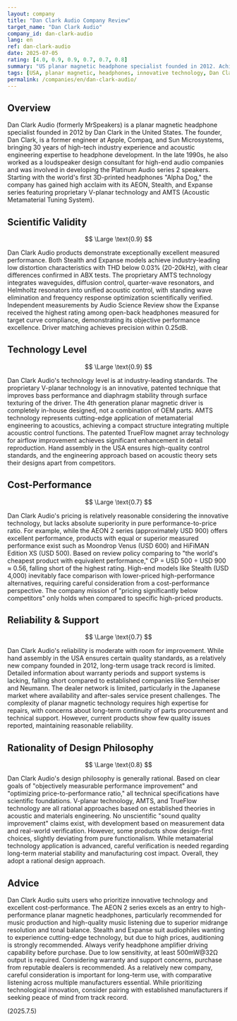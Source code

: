 ```yaml
---
layout: company
title: "Dan Clark Audio Company Review"
target_name: "Dan Clark Audio"
company_id: dan-clark-audio
lang: en
ref: dan-clark-audio
date: 2025-07-05
rating: [4.0, 0.9, 0.9, 0.7, 0.7, 0.8]
summary: "US planar magnetic headphone specialist founded in 2012. Achieves industry-leading low distortion characteristics through proprietary V-planar technology and AMTS. While technologically innovative with high performance in its price class, competing products with similar performance exist at lower prices, making absolute cost-performance less than optimal."
tags: [USA, planar magnetic, headphones, innovative technology, Dan Clark]
permalink: /companies/en/dan-clark-audio/
---
```


## Overview

Dan Clark Audio (formerly MrSpeakers) is a planar magnetic headphone specialist founded in 2012 by Dan Clark in the United States. The founder, Dan Clark, is a former engineer at Apple, Compaq, and Sun Microsystems, bringing 30 years of high-tech industry experience and acoustic engineering expertise to headphone development. In the late 1990s, he also worked as a loudspeaker design consultant for high-end audio companies and was involved in developing the Platinum Audio series 2 speakers. Starting with the world's first 3D-printed headphones "Alpha Dog," the company has gained high acclaim with its AEON, Stealth, and Expanse series featuring proprietary V-planar technology and AMTS (Acoustic Metamaterial Tuning System).

## Scientific Validity

$$ \Large \text{0.9} $$

Dan Clark Audio products demonstrate exceptionally excellent measured performance. Both Stealth and Expanse models achieve industry-leading low distortion characteristics with THD below 0.03% (20-20kHz), with clear differences confirmed in ABX tests. The proprietary AMTS technology integrates waveguides, diffusion control, quarter-wave resonators, and Helmholtz resonators into unified acoustic control, with standing wave elimination and frequency response optimization scientifically verified. Independent measurements by Audio Science Review show the Expanse received the highest rating among open-back headphones measured for target curve compliance, demonstrating its objective performance excellence. Driver matching achieves precision within 0.25dB.

## Technology Level

$$ \Large \text{0.9} $$

Dan Clark Audio's technology level is at industry-leading standards. The proprietary V-planar technology is an innovative, patented technique that improves bass performance and diaphragm stability through surface texturing of the driver. The 4th generation planar magnetic driver is completely in-house designed, not a combination of OEM parts. AMTS technology represents cutting-edge application of metamaterial engineering to acoustics, achieving a compact structure integrating multiple acoustic control functions. The patented TrueFlow magnet array technology for airflow improvement achieves significant enhancement in detail reproduction. Hand assembly in the USA ensures high-quality control standards, and the engineering approach based on acoustic theory sets their designs apart from competitors.

## Cost-Performance

$$ \Large \text{0.7} $$

Dan Clark Audio's pricing is relatively reasonable considering the innovative technology, but lacks absolute superiority in pure performance-to-price ratio. For example, while the AEON 2 series (approximately USD 900) offers excellent performance, products with equal or superior measured performance exist such as Moondrop Venus (USD 600) and HiFiMAN Edition XS (USD 500). Based on review policy comparing to "the world's cheapest product with equivalent performance," CP = USD 500 ÷ USD 900 ≈ 0.56, falling short of the highest rating. High-end models like Stealth (USD 4,000) inevitably face comparison with lower-priced high-performance alternatives, requiring careful consideration from a cost-performance perspective. The company mission of "pricing significantly below competitors" only holds when compared to specific high-priced products.

## Reliability & Support

$$ \Large \text{0.7} $$

Dan Clark Audio's reliability is moderate with room for improvement. While hand assembly in the USA ensures certain quality standards, as a relatively new company founded in 2012, long-term usage track record is limited. Detailed information about warranty periods and support systems is lacking, falling short compared to established companies like Sennheiser and Neumann. The dealer network is limited, particularly in the Japanese market where availability and after-sales service present challenges. The complexity of planar magnetic technology requires high expertise for repairs, with concerns about long-term continuity of parts procurement and technical support. However, current products show few quality issues reported, maintaining reasonable reliability.

## Rationality of Design Philosophy

$$ \Large \text{0.8} $$

Dan Clark Audio's design philosophy is generally rational. Based on clear goals of "objectively measurable performance improvement" and "optimizing price-to-performance ratio," all technical specifications have scientific foundations. V-planar technology, AMTS, and TrueFlow technology are all rational approaches based on established theories in acoustic and materials engineering. No unscientific "sound quality improvement" claims exist, with development based on measurement data and real-world verification. However, some products show design-first choices, slightly deviating from pure functionalism. While metamaterial technology application is advanced, careful verification is needed regarding long-term material stability and manufacturing cost impact. Overall, they adopt a rational design approach.

## Advice

Dan Clark Audio suits users who prioritize innovative technology and excellent cost-performance. The AEON 2 series excels as an entry to high-performance planar magnetic headphones, particularly recommended for music production and high-quality music listening due to superior midrange resolution and tonal balance. Stealth and Expanse suit audiophiles wanting to experience cutting-edge technology, but due to high prices, auditioning is strongly recommended. Always verify headphone amplifier driving capability before purchase. Due to low sensitivity, at least 500mW@32Ω output is required. Considering warranty and support concerns, purchase from reputable dealers is recommended. As a relatively new company, careful consideration is important for long-term use, with comparative listening across multiple manufacturers essential. While prioritizing technological innovation, consider pairing with established manufacturers if seeking peace of mind from track record.

(2025.7.5)